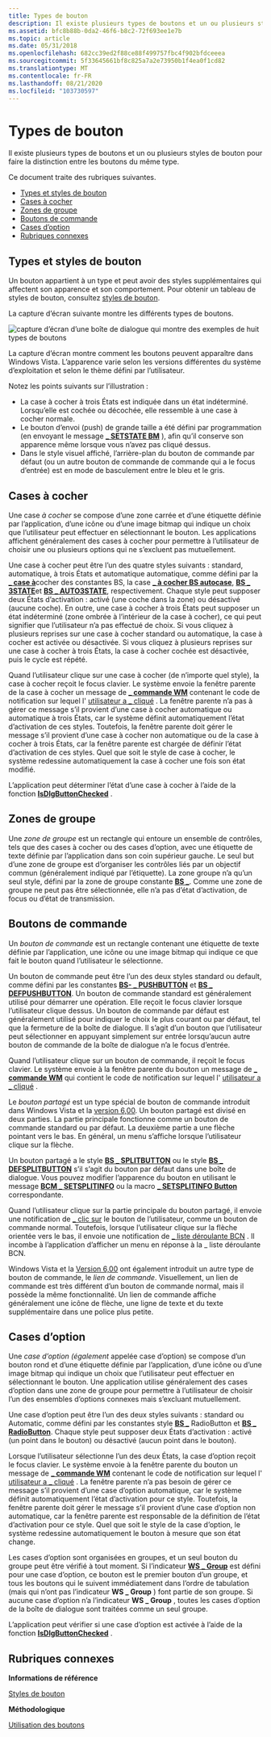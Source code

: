 ```yaml
---
title: Types de bouton
description: Il existe plusieurs types de boutons et un ou plusieurs styles de bouton pour faire la distinction entre les boutons du même type.
ms.assetid: bfc8b88b-0da2-46f6-b8c2-72f693ee1e7b
ms.topic: article
ms.date: 05/31/2018
ms.openlocfilehash: 682cc39ed2f88ce88f499757fbc4f902bfdceeea
ms.sourcegitcommit: 5f33645661bf8c825a7a2e73950b1f4ea0f1cd82
ms.translationtype: MT
ms.contentlocale: fr-FR
ms.lasthandoff: 08/21/2020
ms.locfileid: "103730597"
---
```

# <a name="button-types"></a>Types de bouton

Il existe plusieurs types de boutons et un ou plusieurs styles de bouton pour faire la distinction entre les boutons du même type.

Ce document traite des rubriques suivantes.

-   [Types et styles de bouton](#button-types-and-styles)
-   [Cases à cocher](#check-boxes)
-   [Zones de groupe](#group-boxes)
-   [Boutons de commande](#push-buttons)
-   [Cases d’option](#radio-buttons)
-   [Rubriques connexes](#related-topics)

## <a name="button-types-and-styles"></a>Types et styles de bouton

Un bouton appartient à un type et peut avoir des styles supplémentaires qui affectent son apparence et son comportement. Pour obtenir un tableau de styles de bouton, consultez [styles de bouton](button-styles.md).

La capture d’écran suivante montre les différents types de boutons.

![capture d’écran d’une boîte de dialogue qui montre des exemples de huit types de boutons](images/buttontypes.png)

La capture d’écran montre comment les boutons peuvent apparaître dans Windows Vista. L’apparence varie selon les versions différentes du système d’exploitation et selon le thème défini par l’utilisateur.

Notez les points suivants sur l’illustration :

-   La case à cocher à trois États est indiquée dans un état indéterminé. Lorsqu’elle est cochée ou décochée, elle ressemble à une case à cocher normale.
-   Le bouton d’envoi (push) de grande taille a été défini par programmation (en envoyant le message [**\_ SETSTATE BM**](bm-setstate.md) ), afin qu’il conserve son apparence même lorsque vous n’avez pas cliqué dessus.
-   Dans le style visuel affiché, l’arrière-plan du bouton de commande par défaut (ou un autre bouton de commande de commande qui a le focus d’entrée) est en mode de basculement entre le bleu et le gris.

## <a name="check-boxes"></a>Cases à cocher

Une case *à cocher* se compose d’une zone carrée et d’une étiquette définie par l’application, d’une icône ou d’une image bitmap qui indique un choix que l’utilisateur peut effectuer en sélectionnant le bouton. Les applications affichent généralement des cases à cocher pour permettre à l’utilisateur de choisir une ou plusieurs options qui ne s’excluent pas mutuellement.

Une case à cocher peut être l’un des quatre styles suivants : standard, automatique, à trois États et automatique automatique, comme défini par la [**\_ case à**](button-styles.md)cocher des constantes BS, la case [**\_ à cocher BS autocase**](button-styles.md), [**BS \_ 3STATE**](button-styles.md)et [**BS \_ AUTO3STATE**](button-styles.md), respectivement. Chaque style peut supposer deux États d’activation : activé (une coche dans la zone) ou désactivé (aucune coche). En outre, une case à cocher à trois États peut supposer un état indéterminé (zone ombrée à l’intérieur de la case à cocher), ce qui peut signifier que l’utilisateur n’a pas effectué de choix. Si vous cliquez à plusieurs reprises sur une case à cocher standard ou automatique, la case à cocher est activée ou désactivée. Si vous cliquez à plusieurs reprises sur une case à cocher à trois États, la case à cocher cochée est désactivée, puis le cycle est répété.

Quand l’utilisateur clique sur une case à cocher (de n’importe quel style), la case à cocher reçoit le focus clavier. Le système envoie la fenêtre parente de la case à cocher un message de [**\_ commande WM**](/windows/desktop/menurc/wm-command) contenant le code de notification sur lequel l' [utilisateur a \_ cliqué](bn-clicked.md) . La fenêtre parente n’a pas à gérer ce message s’il provient d’une case à cocher automatique ou automatique à trois États, car le système définit automatiquement l’état d’activation de ces styles. Toutefois, la fenêtre parente doit gérer le message s’il provient d’une case à cocher non automatique ou de la case à cocher à trois États, car la fenêtre parente est chargée de définir l’état d’activation de ces styles. Quel que soit le style de case à cocher, le système redessine automatiquement la case à cocher une fois son état modifié.

L’application peut déterminer l’état d’une case à cocher à l’aide de la fonction [**IsDlgButtonChecked**](/windows/desktop/api/Winuser/nf-winuser-isdlgbuttonchecked) .

## <a name="group-boxes"></a>Zones de groupe

Une *zone de groupe* est un rectangle qui entoure un ensemble de contrôles, tels que des cases à cocher ou des cases d’option, avec une étiquette de texte définie par l’application dans son coin supérieur gauche. Le seul but d’une zone de groupe est d’organiser les contrôles liés par un objectif commun (généralement indiqué par l’étiquette). La zone groupe n’a qu’un seul style, défini par la zone de groupe constante [**BS \_**](button-styles.md). Comme une zone de groupe ne peut pas être sélectionnée, elle n’a pas d’état d’activation, de focus ou d’état de transmission.

## <a name="push-buttons"></a>Boutons de commande

Un *bouton de commande* est un rectangle contenant une étiquette de texte définie par l’application, une icône ou une image bitmap qui indique ce que fait le bouton quand l’utilisateur le sélectionne.

Un bouton de commande peut être l’un des deux styles standard ou default, comme défini par les constantes [**BS- \_ PUSHBUTTON**](button-styles.md) et [**BS \_ DEFPUSHBUTTON**](button-styles.md). Un bouton de commande standard est généralement utilisé pour démarrer une opération. Elle reçoit le focus clavier lorsque l’utilisateur clique dessus. Un bouton de commande par défaut est généralement utilisé pour indiquer le choix le plus courant ou par défaut, tel que la fermeture de la boîte de dialogue. Il s’agit d’un bouton que l’utilisateur peut sélectionner en appuyant simplement sur entrée lorsqu’aucun autre bouton de commande de la boîte de dialogue n’a le focus d’entrée.

Quand l’utilisateur clique sur un bouton de commande, il reçoit le focus clavier. Le système envoie à la fenêtre parente du bouton un message de [**\_ commande WM**](/windows/desktop/menurc/wm-command) qui contient le code de notification sur lequel l' [utilisateur a \_ cliqué](bn-clicked.md) .

Le *bouton partagé* est un type spécial de bouton de commande introduit dans Windows Vista et la [version 6,00](common-control-versions.md). Un bouton partagé est divisé en deux parties. La partie principale fonctionne comme un bouton de commande standard ou par défaut. La deuxième partie a une flèche pointant vers le bas. En général, un menu s’affiche lorsque l’utilisateur clique sur la flèche.

Un bouton partagé a le style [**BS \_ SPLITBUTTON**](button-styles.md) ou le style [**BS \_ DEFSPLITBUTTON**](button-styles.md) s’il s’agit du bouton par défaut dans une boîte de dialogue. Vous pouvez modifier l’apparence du bouton en utilisant le message [**BCM \_ SETSPLITINFO**](bcm-setsplitinfo.md) ou la macro [**\_ SETSPLITINFO Button**](/windows/desktop/api/Commctrl/nf-commctrl-button_setsplitinfo) correspondante.

Quand l’utilisateur clique sur la partie principale du bouton partagé, il envoie une notification de [ \_ clic sur](bn-clicked.md) le bouton de l’utilisateur, comme un bouton de commande normal. Toutefois, lorsque l’utilisateur clique sur la flèche orientée vers le bas, il envoie une notification de [ \_ liste déroulante BCN](bcn-dropdown.md) . Il incombe à l’application d’afficher un menu en réponse à la \_ liste déroulante BCN.

Windows Vista et la [Version 6,00](common-control-versions.md) ont également introduit un autre type de bouton de commande, le *lien de commande*. Visuellement, un lien de commande est très différent d’un bouton de commande normal, mais il possède la même fonctionnalité. Un lien de commande affiche généralement une icône de flèche, une ligne de texte et du texte supplémentaire dans une police plus petite.

## <a name="radio-buttons"></a>Cases d’option

Une *case d’option (également* appelée case d’option) se compose d’un bouton rond et d’une étiquette définie par l’application, d’une icône ou d’une image bitmap qui indique un choix que l’utilisateur peut effectuer en sélectionnant le bouton. Une application utilise généralement des cases d’option dans une zone de groupe pour permettre à l’utilisateur de choisir l’un des ensembles d’options connexes mais s’excluant mutuellement.

Une case d’option peut être l’un des deux styles suivants : standard ou Automatic, comme défini par les constantes style [**BS \_**](button-styles.md) RadioButton et [**BS \_ RadioButton**](button-styles.md). Chaque style peut supposer deux États d’activation : activé (un point dans le bouton) ou désactivé (aucun point dans le bouton).

Lorsque l’utilisateur sélectionne l’un des deux États, la case d’option reçoit le focus clavier. Le système envoie à la fenêtre parente du bouton un message de [**\_ commande WM**](/windows/desktop/menurc/wm-command) contenant le code de notification sur lequel l' [utilisateur a \_ cliqué](bn-clicked.md) . La fenêtre parente n’a pas besoin de gérer ce message s’il provient d’une case d’option automatique, car le système définit automatiquement l’état d’activation pour ce style. Toutefois, la fenêtre parente doit gérer le message s’il provient d’une case d’option non automatique, car la fenêtre parente est responsable de la définition de l’état d’activation pour ce style. Quel que soit le style de la case d’option, le système redessine automatiquement le bouton à mesure que son état change.

Les cases d’option sont organisées en groupes, et un seul bouton du groupe peut être vérifié à tout moment. Si l’indicateur [**WS \_ Group**](/windows/desktop/winmsg/window-styles) est défini pour une case d’option, ce bouton est le premier bouton d’un groupe, et tous les boutons qui le suivent immédiatement dans l’ordre de tabulation (mais qui n’ont pas l’indicateur **WS \_ Group** ) font partie de son groupe. Si aucune case d’option n’a l’indicateur **WS \_ Group** , toutes les cases d’option de la boîte de dialogue sont traitées comme un seul groupe.

L’application peut vérifier si une case d’option est activée à l’aide de la fonction [**IsDlgButtonChecked**](/windows/desktop/api/Winuser/nf-winuser-isdlgbuttonchecked) .

## <a name="related-topics"></a>Rubriques connexes

<dl> <dt>

**Informations de référence**
</dt> <dt>

[Styles de bouton](button-styles.md)
</dt> <dt>

**Méthodologique**
</dt> <dt>

[Utilisation des boutons](using-buttons.md)
</dt> </dl>

 

 